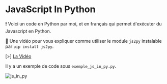 # JavaScript In Python
❗ Voici un code en Python par moi, et en français qui permet d'exécuter du Javascript en Python.

🔮 Une vidéo pour vous expliquer comme utiliser le module ```js2py``` instalable par ```pip install js2py```.

[>] <a href="https://www.youtube.com/watch?v=ByjpBvpPp8Q">La Vidéo<a/>
  
Il y a un exemple de code sous ```exemple_js_in_py.py```.

![js_in_py](https://user-images.githubusercontent.com/79531012/120935745-816af880-c704-11eb-84c0-5c8d1e163eeb.png)
